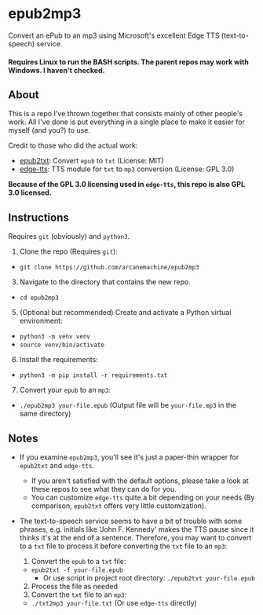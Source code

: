 # epub2mp3

Convert an ePub to an mp3 using Microsoft's excellent Edge TTS (text-to-speech) service.

#### Requires Linux to run the BASH scripts. The parent repos may work with Windows. I haven't checked.


## About

This is a repo I've thrown together that consists mainly of other people's work. All I've done is put everything in a single place to make it easier for myself (and you?) to use.

Credit to those who did the actual work:
  - [epub2txt](https://github.com/ffreemt/epub2txt): Convert `epub` to `txt` (License: MIT)
  - [edge-tts](https://github.com/rany2/edge-tts): TTS module for `txt` to `mp3` conversion (License: GPL 3.0)

**Because of the GPL 3.0 licensing used in `edge-tts`, this repo is also GPL 3.0 licensed.**


## Instructions

Requires `git` (obviously) and `python3`.

1. Clone the repo (Requires `git`):
  - `git clone https://github.com/arcanemachine/epub2mp3`

3. Navigate to the directory that contains the new repo.
  - `cd epub2mp3`

5. (Optional but recommended) Create and activate a Python virtual environment:
  - `python3 -m venv venv`
  - `source venv/bin/activate`

6. Install the requirements:
  - `python3 -m pip install -r requirements.txt`

7. Convert your `epub` to an `mp3`:
  - `./epub2mp3 your-file.epub` (Output file will be `your-file.mp3` in the same directory)

## Notes

- If you examine `epub2mp3`, you'll see it's just a paper-thin wrapper for `epub2txt` and `edge-tts`.
  - If you aren't satisfied with the default options, please take a look at these repos to see what they can do for you.
  - You can customize `edge-tts` quite a bit depending on your needs (By comparison, `epub2txt` offers very little customization).

- The text-to-speech service seems to have a bit of trouble with some phrases, e.g. initials like 'John F. Kennedy' makes the TTS pause since it thinks it's at the end of a sentence. Therefore, you may want to convert to a `txt` file to process it before converting the `txt` file to an `mp3`:
  1. Convert the `epub` to a `txt` file:
    - `epub2txt -f your-file.epub`
      - Or use script in project root directory: `./epub2txt your-file.epub`
  2. Process the file as needed
  3. Convert the `txt` file to an `mp3`:
    - `./txt2mp3 your-file.txt` (Or use `edge-tts` directly)
